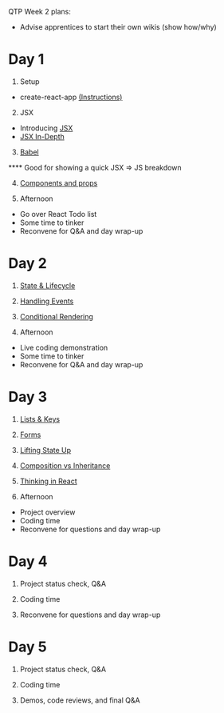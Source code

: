 QTP Week 2 plans:

- Advise apprentices to start their own wikis (show how/why)

# Day 1

1. Setup

- create-react-app [(Instructions)](https://github.com/facebook/create-react-app)

2. JSX

- Introducing [JSX](https://reactjs.org/docs/introducing-jsx.html)
- [JSX In-Depth](https://reactjs.org/docs/jsx-in-depth.html#why-jsx)

3. [Babel](https://babeljs.io/repl/#?presets=react&code_lz=GYVwdgxgLglg9mABACwKYBt1wBQEpEDeAUIogE6pQhlIA8AJjAG4B8AEhlogO5xnr0AhLQD0jVgG4iAXyJA)

**** Good for showing a quick JSX => JS breakdown

4. [Components and props](https://reactjs.org/docs/components-and-props.html)

5. Afternoon

- Go over React Todo list
- Some time to tinker
- Reconvene for Q&A and day wrap-up


# Day 2

1. [State & Lifecycle](https://reactjs.org/docs/state-and-lifecycle.html)

2. [Handling Events](https://reactjs.org/docs/handling-events.html)

3. [Conditional Rendering](https://reactjs.org/docs/conditional-rendering.html)

4. Afternoon

- Live coding demonstration
- Some time to tinker
- Reconvene for Q&A and day wrap-up


# Day 3

1. [Lists & Keys](https://reactjs.org/docs/lists-and-keys.html)

2. [Forms](https://reactjs.org/docs/forms.html)

3. [Lifting State Up](https://reactjs.org/docs/lifting-state-up.html)

4. [Composition vs Inheritance](https://reactjs.org/docs/composition-vs-inheritance.html)

5. [Thinking in React](https://reactjs.org/docs/thinking-in-react.html)

6. Afternoon

- Project overview
- Coding time
- Reconvene for questions and day wrap-up

# Day 4

1. Project status check, Q&A

2. Coding time

3. Reconvene for questions and day wrap-up


# Day 5

1. Project status check, Q&A

2. Coding time

3. Demos, code reviews, and final Q&A
